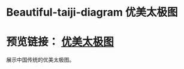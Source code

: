 # Beautiful-taiji-diagram 优美太极图
# 预览链接： [优美太极图](https://xin-hai.github.io/Beautiful-taiji-diagram/dist/index.html)
展示中国传统的优美太极图。
